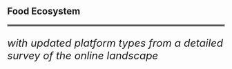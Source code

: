 ## Food Ecosystem

<hr style="border:2px solid gray"> </hr>

<p style="font-size:18pt; font-style:italic"> with updated platform types from a detailed survey of the online landscape </p>
